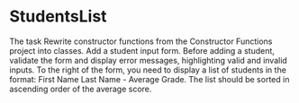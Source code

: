 # StudentsList

The task
Rewrite constructor functions from the Constructor Functions project into classes. Add a student input form. Before adding a student, validate the form and display error messages, highlighting valid and invalid inputs. To the right of the form, you need to display a list of students in the format: First Name Last Name - Average Grade. The list should be sorted in ascending order of the average score.
